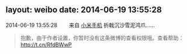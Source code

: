 layout: weibo
date: 2014-06-19 13:55:28
---
2014-06-19 13:55:28  &nbsp;&nbsp;&nbsp;&nbsp;&nbsp;&nbsp; 来自 <a href="http://app.weibo.com/t/feed/22zMnn" rel="nofollow">小米手机</a>
折戟沉沙雪泥鸿爪……
>  抱歉，由于作者设置，你暂时没有这条微博的查看权限哦。查看帮助：http://t.cn/RfdBWwP ​​​
